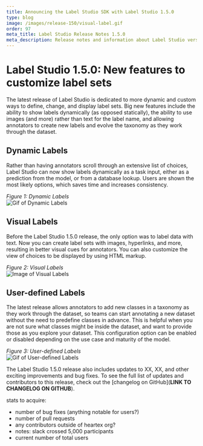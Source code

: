 ```yaml
---
title: Announcing the Label Studio SDK with Label Studio 1.5.0
type: blog
image: /images/release-150/visual-label.gif
order: 97
meta_title: Label Studio Release Notes 1.5.0
meta_description: Release notes and information about Label Studio version 1.5.0, announcing the Label Studio SDK to work with the open source data labeling tool Label Studio, or the enterprise version Label Studio Enterprise. 
---
```


# Label Studio 1.5.0: New features to customize label sets

The latest release of Label Studio is dedicated to more dynamic and custom ways to define, change, and display label sets. Big new features include the ability to show labels dynamically (as opposed statically), the ability to use images (and more) rather than text for the label name, and allowing annotators to create new labels and evolve the taxonomy as they work through the dataset.

## Dynamic Labels

Rather than having annotators scroll through an extensive list of choices, Label Studio can now show labels dynamically as a task input, either as a prediction from the model, or from a database lookup. Users are shown the most likely options, which saves time and increases consistency. 

<i>Figure 1: Dynamic Labels</i>
<br/><img src="/images/release-150/dynamic-label.gif" alt="Gif of Dynamic Labels" class="gif-border" />

## Visual Labels

Before the Label Studio 1.5.0 release, the only option was to label data with text. Now you can create label sets with images, hyperlinks, and more, resulting in better visual cues for annotators. You can also customize the view of choices to be displayed by using HTML markup.

<i>Figure 2: Visual Labels</i>
<br/><img src="/images/release-150/visual-label.png" alt="Image of Visual Labels" class="gif-border" />

## User-defined Labels

The latest release allows annotators to add new classes in a taxonomy as they work through the dataset, so teams can start annotating a new dataset without the need to predefine classes in advance. This is helpful when you are not sure what classes might be inside the dataset, and want to provide those as you explore your dataset. This configuration option can be enabled or disabled depending on the use case and maturity of the model. 

<i>Figure 3: User-defined Labels</i>
<br/><img src="/images/release-150/user-defined-label.gif" alt="Gif of User-defined Labels" class="gif-border" />

The Label Studio 1.5.0 release also includes updates to XX, XX, and other exciting improvements and bug fixes. To see the full list of updates and contributors to this release, check out the [changelog on GitHub](**LINK TO CHANGELOG ON GITHUB**).

stats to acquire:

- number of bug fixes (anything notable for users?)
- number of pull requests
- any contributors outside of heartex org?
- notes: slack crossed 5,000 participants
- current number of total users